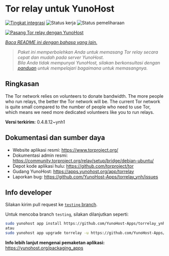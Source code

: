 <!--
N.B.: README ini dibuat secara otomatis oleh <https://github.com/YunoHost/apps/tree/master/tools/readme_generator>
Ini TIDAK boleh diedit dengan tangan.
-->

# Tor relay untuk YunoHost

[![Tingkat integrasi](https://apps.yunohost.org/badge/integration/torrelay)](https://ci-apps.yunohost.org/ci/apps/torrelay/)
![Status kerja](https://apps.yunohost.org/badge/state/torrelay)
![Status pemeliharaan](https://apps.yunohost.org/badge/maintained/torrelay)

[![Pasang Tor relay dengan YunoHost](https://install-app.yunohost.org/install-with-yunohost.svg)](https://install-app.yunohost.org/?app=torrelay)

*[Baca README ini dengan bahasa yang lain.](./ALL_README.md)*

> *Paket ini memperbolehkan Anda untuk memasang Tor relay secara cepat dan mudah pada server YunoHost.*  
> *Bila Anda tidak mempunyai YunoHost, silakan berkonsultasi dengan [panduan](https://yunohost.org/install) untuk mempelajari bagaimana untuk memasangnya.*

## Ringkasan

The Tor network relies on volunteers to donate bandwidth. The more people who run relays, the better the Tor network will be. The current Tor network is quite small compared to the number of people who need to use Tor, which means we need more dedicated volunteers like you to run relays.

**Versi terkirim:** 0.4.8.12~ynh1
## Dokumentasi dan sumber daya

- Website aplikasi resmi: <https://www.torproject.org/>
- Dokumentasi admin resmi: <https://community.torproject.org/relay/setup/bridge/debian-ubuntu/>
- Depot kode aplikasi hulu: <https://github.com/torproject/tor>
- Gudang YunoHost: <https://apps.yunohost.org/app/torrelay>
- Laporkan bug: <https://github.com/YunoHost-Apps/torrelay_ynh/issues>

## Info developer

Silakan kirim pull request ke [`testing` branch](https://github.com/YunoHost-Apps/torrelay_ynh/tree/testing).

Untuk mencoba branch `testing`, silakan dilanjutkan seperti:

```bash
sudo yunohost app install https://github.com/YunoHost-Apps/torrelay_ynh/tree/testing --debug
atau
sudo yunohost app upgrade torrelay -u https://github.com/YunoHost-Apps/torrelay_ynh/tree/testing --debug
```

**Info lebih lanjut mengenai pemaketan aplikasi:** <https://yunohost.org/packaging_apps>
